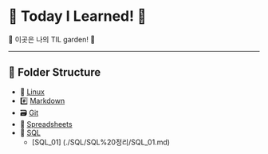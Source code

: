 # 🐥 Today I Learned! 🌈

🌸 이곳은 나의 TIL garden! 🌱

---

## 📂 Folder Structure

- 🐧 [Linux](./Linux/Linux.md)
- #️⃣ [Markdown](./Markdown/Markdown.md)
- 🗃️ [Git](./git/git.md)
- 📑 [Spreadsheets](./Spreadsheets/Spreadsheets.md)
- 🧩 [SQL](./SQL/SQL%20정리/)
    - [SQL_01] (./SQL/SQL%20정리/SQL_01.md)